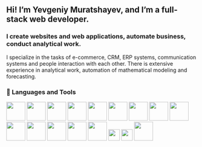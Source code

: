 ## Hi! I’m Yevgeniy Muratshayev, and I’m a full-stack web developer.


### I create websites and web applications, automate business, conduct analytical work.

I specialize in the tasks of e-commerce, CRM, ERP systems, communication systems and people interaction with each other.
There is extensive experience in analytical work, automation of mathematical modeling and forecasting. 

### 🧰 Languages and Tools


<img src="https://cdn.jsdelivr.net/gh/devicons/devicon/icons/php/php-plain.svg" style="width: 50px" />
<img src="https://cdn.jsdelivr.net/gh/devicons/devicon/icons/javascript/javascript-original.svg" style="width: 50px" />
<img src="https://muratshaev.me/wp-content/uploads/2023/03/python.png" style="width: 50px">
<img src="https://cdn.jsdelivr.net/gh/devicons/devicon/icons/wordpress/wordpress-plain-wordmark.svg" style="width: 50px" />
<img src="https://cdn.jsdelivr.net/gh/devicons/devicon/icons/react/react-original-wordmark.svg" style="width: 50px" />
<img src="https://cdn.jsdelivr.net/gh/devicons/devicon/icons/nextjs/nextjs-original-wordmark.svg" style="width: 50px" />
<img src="https://cdn.jsdelivr.net/gh/devicons/devicon/icons/bootstrap/bootstrap-original.svg" style="width: 50px" />
<img src="https://cdn.jsdelivr.net/gh/devicons/devicon/icons/css3/css3-original.svg" style="width: 50px" />
<img src="https://cdn.jsdelivr.net/gh/devicons/devicon/icons/docker/docker-original.svg" style="width: 50px" />
<img src="https://cdn.jsdelivr.net/gh/devicons/devicon/icons/html5/html5-original.svg" style="width: 50px" />
<img src="https://cdn.jsdelivr.net/gh/devicons/devicon/icons/linux/linux-original.svg" style="width: 50px" />
<img src="https://cdn.jsdelivr.net/gh/devicons/devicon/icons/mysql/mysql-original.svg" style="width: 50px" />
<img src="https://cdn.jsdelivr.net/gh/devicons/devicon/icons/android/android-plain-wordmark.svg" style="width: 50px" />
<img src="https://cdn.jsdelivr.net/gh/devicons/devicon/icons/googlecloud/googlecloud-original.svg" style="width: 50px" />
<img src="https://muratshaev.me/wp-content/uploads/2023/03/Wayfair_logo.svg.png" style="height: 30px">
<img src="https://muratshaev.me/wp-content/uploads/2023/03/Bitrix24-logo-ru.svg.png" style="height: 30px">

<img src="https://cdn.jsdelivr.net/gh/devicons/devicon/icons/github/github-original.svg" style="width: 50px" />
<!---
yevgeniymuratshayev/yevgeniymuratshayev is a ✨ special ✨ repository because its `README.md` (this file) appears on your GitHub profile.
You can click the Preview link to take a look at your changes.
--->

